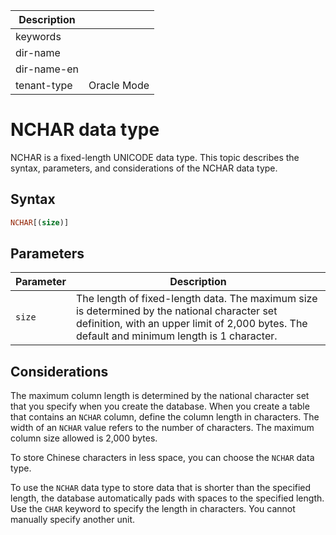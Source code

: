 | Description   |                 |
|---------------|-----------------|
| keywords      |                 |
| dir-name      |                 |
| dir-name-en   |                 |
| tenant-type   | Oracle Mode     |

# NCHAR data type

NCHAR is a fixed-length UNICODE data type. This topic describes the syntax, parameters, and considerations of the NCHAR data type.

## Syntax

```sql
NCHAR[(size)]
```

## Parameters

| Parameter | Description |
|--------|----------------------------------------------------------------------------------|
| `size` | The length of fixed-length data. The maximum size is determined by the national character set definition, with an upper limit of 2,000 bytes. The default and minimum length is 1 character.  |

## Considerations

The maximum column length is determined by the national character set that you specify when you create the database. When you create a table that contains an `NCHAR` column, define the column length in characters. The width of an `NCHAR` value refers to the number of characters. The maximum column size allowed is 2,000 bytes.

To store Chinese characters in less space, you can choose the `NCHAR` data type.

To use the `NCHAR` data type to store data that is shorter than the specified length, the database automatically pads with spaces to the specified length. Use the `CHAR` keyword to specify the length in characters. You cannot manually specify another unit.
